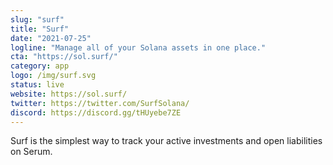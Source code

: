 ```yaml
---
slug: "surf"
title: "Surf"
date: "2021-07-25"
logline: "Manage all of your Solana assets in one place."
cta: "https://sol.surf/"
category: app
logo: /img/surf.svg
status: live
website: https://sol.surf/	
twitter: https://twitter.com/SurfSolana/	
discord: https://discord.gg/tHUyebe7ZE		
---
```


Surf is the simplest way to track your active investments and open liabilities on Serum.
